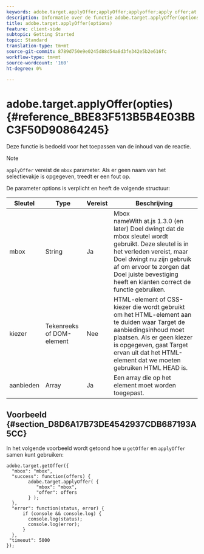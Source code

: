 ```yaml
---
keywords: adobe.target.applyOffer;applyOffer;applyoffer;apply offer;at.js;functions;function
description: Informatie over de functie adobe.target.applyOffer(options) voor de JavaScript-bibliotheek Adobe Target at.js.
title: adobe.target.applyOffer(options)
feature: client-side
subtopic: Getting Started
topic: Standard
translation-type: tm+mt
source-git-commit: 8789d750e9e0245d88d54a8d3fe342e5b2e616fc
workflow-type: tm+mt
source-wordcount: '160'
ht-degree: 0%

---
```



# adobe.target.applyOffer(opties) {#reference_BBE83F513B5B4E03BBC3F50D90864245}

Deze functie is bedoeld voor het toepassen van de inhoud van de reactie.

>[!NOTE]
>
>`applyOffer` vereist de `mbox` parameter. Als er geen naam van het selectievakje is opgegeven, treedt er een fout op.

De parameter options is verplicht en heeft de volgende structuur:

| Sleutel | Type | Vereist | Beschrijving |
|--- |--- |--- |--- |
| mbox | String | Ja | Mbox<br>nameWith at.js 1.3.0 (en later) Doel dwingt dat de mbox sleutel wordt gebruikt. Deze sleutel is in het verleden vereist, maar Doel dwingt nu zijn gebruik af om ervoor te zorgen dat Doel juiste bevestiging heeft en klanten correct de functie gebruiken. |
| kiezer | Tekenreeks of DOM-element | Nee | HTML-element of CSS-kiezer die wordt gebruikt om het HTML-element aan te duiden waar Target de aanbiedingsinhoud moet plaatsen. Als er geen kiezer is opgegeven, gaat Target ervan uit dat het HTML-element dat we moeten gebruiken HTML HEAD is. |
| aanbieden | Array | Ja | Een array die op het element moet worden toegepast. |

## Voorbeeld {#section_D8D6A17B73DE4542937CDB687193A5CC}

In het volgende voorbeeld wordt getoond hoe u `getOffer` en `applyOffer` samen kunt gebruiken:

```
adobe.target.getOffer({   
  "mbox": "mbox",   
  "success": function(offers) {           
        adobe.target.applyOffer( {  
           "mbox": "mbox", 
           "offer": offers  
        } ); 
  },   
  "error": function(status, error) {           
      if (console && console.log) { 
        console.log(status); 
        console.log(error); 
      } 
  }, 
 "timeout": 5000 
}); 
```
